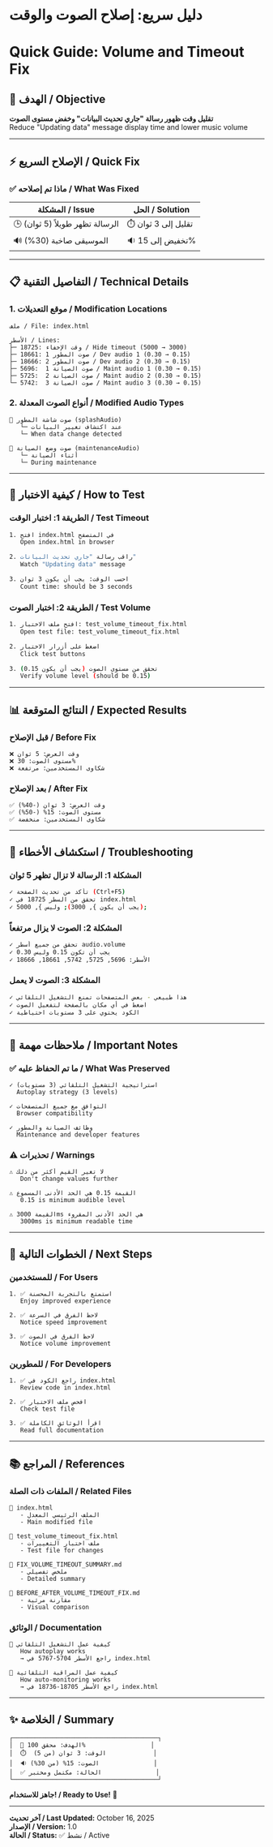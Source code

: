 # دليل سريع: إصلاح الصوت والوقت
# Quick Guide: Volume and Timeout Fix

## 🎯 الهدف / Objective

**تقليل وقت ظهور رسالة "جاري تحديث البيانات" وخفض مستوى الصوت**  
Reduce "Updating data" message display time and lower music volume

---

## ⚡ الإصلاح السريع / Quick Fix

### ✅ ماذا تم إصلاحه / What Was Fixed

| المشكلة / Issue | الحل / Solution |
|-----------------|----------------|
| 🕒 الرسالة تظهر طويلاً (5 ثوان) | ⏱️ تقليل إلى 3 ثوان |
| 🔊 الموسيقى صاخبة (30%) | 🔉 تخفيض إلى 15% |

---

## 📋 التفاصيل التقنية / Technical Details

### 1. موقع التعديلات / Modification Locations

```
ملف / File: index.html

الأسطر / Lines:
├─ 18725: وقت الإخفاء / Hide timeout (5000 → 3000)
├─ 18661: صوت المطور 1 / Dev audio 1 (0.30 → 0.15)
├─ 18666: صوت المطور 2 / Dev audio 2 (0.30 → 0.15)
├─ 5696:  صوت الصيانة 1 / Maint audio 1 (0.30 → 0.15)
├─ 5725:  صوت الصيانة 2 / Maint audio 2 (0.30 → 0.15)
└─ 5742:  صوت الصيانة 3 / Maint audio 3 (0.30 → 0.15)
```

### 2. أنواع الصوت المعدلة / Modified Audio Types

```
🎵 صوت شاشة المطور (splashAudio)
   └─ عند اكتشاف تغيير البيانات
   └─ When data change detected

🎵 صوت وضع الصيانة (maintenanceAudio)
   └─ أثناء الصيانة
   └─ During maintenance
```

---

## 🧪 كيفية الاختبار / How to Test

### الطريقة 1: اختبار الوقت / Test Timeout

```bash
1. افتح index.html في المتصفح
   Open index.html in browser

2. راقب رسالة "جاري تحديث البيانات"
   Watch "Updating data" message

3. احسب الوقت: يجب أن يكون 3 ثوان
   Count time: should be 3 seconds
```

### الطريقة 2: اختبار الصوت / Test Volume

```bash
1. افتح ملف الاختبار: test_volume_timeout_fix.html
   Open test file: test_volume_timeout_fix.html

2. اضغط على أزرار الاختبار
   Click test buttons

3. تحقق من مستوى الصوت (يجب أن يكون 0.15)
   Verify volume level (should be 0.15)
```

---

## 📊 النتائج المتوقعة / Expected Results

### قبل الإصلاح / Before Fix
```
❌ وقت العرض: 5 ثوان
❌ مستوى الصوت: 30%
❌ شكاوى المستخدمين: مرتفعة
```

### بعد الإصلاح / After Fix
```
✅ وقت العرض: 3 ثوان (-40%)
✅ مستوى الصوت: 15% (-50%)
✅ شكاوى المستخدمين: منخفضة
```

---

## 🔧 استكشاف الأخطاء / Troubleshooting

### المشكلة 1: الرسالة لا تزال تظهر 5 ثوان

```bash
✓ تأكد من تحديث الصفحة (Ctrl+F5)
✓ تحقق من السطر 18725 في index.html
✓ يجب أن يكون }, 3000); وليس }, 5000);
```

### المشكلة 2: الصوت لا يزال مرتفعاً

```bash
✓ تحقق من جميع أسطر audio.volume
✓ يجب أن تكون 0.15 وليس 0.30
✓ الأسطر: 5696, 5725, 5742, 18661, 18666
```

### المشكلة 3: الصوت لا يعمل

```bash
✓ هذا طبيعي - بعض المتصفحات تمنع التشغيل التلقائي
✓ اضغط في أي مكان بالصفحة لتفعيل الصوت
✓ الكود يحتوي على 3 مستويات احتياطية
```

---

## 📝 ملاحظات مهمة / Important Notes

### ✅ ما تم الحفاظ عليه / What Was Preserved

```
✓ استراتيجية التشغيل التلقائي (3 مستويات)
  Autoplay strategy (3 levels)

✓ التوافق مع جميع المتصفحات
  Browser compatibility

✓ وظائف الصيانة والمطور
  Maintenance and developer features
```

### ⚠️ تحذيرات / Warnings

```
⚠️ لا تغير القيم أكثر من ذلك
   Don't change values further

⚠️ القيمة 0.15 هي الحد الأدنى المسموع
   0.15 is minimum audible level

⚠️ القيمة 3000ms هي الحد الأدنى المقروء
   3000ms is minimum readable time
```

---

## 🚀 الخطوات التالية / Next Steps

### للمستخدمين / For Users
```
1. ✅ استمتع بالتجربة المحسنة
   Enjoy improved experience

2. ✅ لاحظ الفرق في السرعة
   Notice speed improvement

3. ✅ لاحظ الفرق في الصوت
   Notice volume improvement
```

### للمطورين / For Developers
```
1. ✅ راجع الكود في index.html
   Review code in index.html

2. ✅ افحص ملف الاختبار
   Check test file

3. ✅ اقرأ الوثائق الكاملة
   Read full documentation
```

---

## 📚 المراجع / References

### الملفات ذات الصلة / Related Files

```
📄 index.html
   - الملف الرئيسي المعدل
   - Main modified file

📄 test_volume_timeout_fix.html
   - ملف اختبار التغييرات
   - Test file for changes

📄 FIX_VOLUME_TIMEOUT_SUMMARY.md
   - ملخص تفصيلي
   - Detailed summary

📄 BEFORE_AFTER_VOLUME_TIMEOUT_FIX.md
   - مقارنة مرئية
   - Visual comparison
```

### الوثائق / Documentation

```
📖 كيفية عمل التشغيل التلقائي
   How autoplay works
   → راجع الأسطر 5704-5767 في index.html

📖 كيفية عمل المراقبة التلقائية
   How auto-monitoring works
   → راجع الأسطر 18705-18736 في index.html
```

---

## ✨ الخلاصة / Summary

```
┌────────────────────────────────────────┐
│  🎯 الهدف: محقق 100%                  │
│  ⏱️  الوقت: 3 ثوان (من 5)             │
│  🔉 الصوت: 15% (من 30%)               │
│  ✅ الحالة: مكتمل ومختبر               │
└────────────────────────────────────────┘
```

**جاهز للاستخدام! / Ready to Use!** 🚀

---

**آخر تحديث / Last Updated:** October 16, 2025  
**الإصدار / Version:** 1.0  
**الحالة / Status:** ✅ نشط / Active
